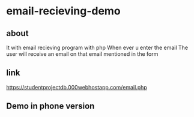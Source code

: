 # email-recieving-demo

## about
It with email recieving program with php
When ever u enter the email
The user will receive an email on that email 
mentioned in the form
## link
https://studentprojectdb.000webhostapp.com/email.php
## Demo in phone version
